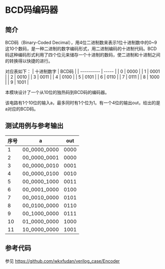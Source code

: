 BCD码编码器
===

简介
---
BCD码（Binary-Coded Decimal），用4位二进制数来表示1位十进制数中的0~9这10个数码，是一种二进制的数字编码形式，用二进制编码的十进制代码。BCD码这种编码形式利用了四个位元来储存一个十进制的数码，使二进制和十进制之间的转换得以快捷的进行。

对应表如下：
| 十进制数字 | BCD码 |
| ---------- | ----- |
| 0          | 0000  |
| 1          | 0001  |
| 2          | 0010  |
| 3          | 0011  |
| 4          | 0100  |
| 5          | 0101  |
| 6          | 0110  |
| 7          | 0111  |
| 8          | 1000  |
| 9          | 1001  |

本模块设计了一个从10位的独热码到BCD码的编码器。

该电路有1个10位的输入a，最多同时有1个位为1。有一个4位的输出out，给出的是a对应的BCD码。

测试用例与参考输出
---

| 序号 | a            | out  |
| ---- | ------------ | ---- |
| 1    | 00_0000_0000 | 0000 |
| 2    | 00_0000_0001 | 0000 |
| 3    | 00_0000_0010 | 0001 |
| 4    | 00_0000_0100 | 0010 |
| 5    | 00_0000_1000 | 0011 |
| 6    | 00_0001_0000 | 0100 |
| 7    | 00_0010_0000 | 0101 |
| 8    | 00_0100_0000 | 0110 |
| 9    | 00_1000_0000 | 0111 |
| 10   | 01_0000_0000 | 1000 |
| 11   | 10_0000_0000 | 1001 |

参考代码
---
参见 https://github.com/wkxfudan/verilog_case/Encoder